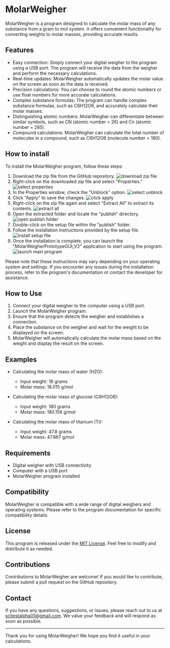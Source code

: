 # MolarWeigher

MolarWeigher is a program designed to calculate the molar mass of any substance from a gram to mol system. It offers convenient functionality for converting weights to molar masses, providing accurate results.

## Features

- Easy connection: Simply connect your digital weigher to the program using a USB port. The program will receive the data from the weigher and perform the necessary calculations.
- Real-time updates: MolarWeigher automatically updates the molar value on the screen as soon as the data is received.
- Precision calculations: You can choose to round the atomic numbers or use float numbers for more accurate calculations.
- Complex substance formulas: The program can handle complex substance formulas, such as C6H12O6, and accurately calculate their molar masses.
- Distinguishing atomic numbers: MolarWeigher can differentiate between similar symbols, such as CN (atomic number = 26) and Cn (atomic number = 285).
- Compound calculations: MolarWeigher can calculate the total number of molecules in a compound, such as C6H12O6 (molecule number = 180).

## How to install

To install the MolarWeigher program, follow these steps:

1. Download the zip file from the GitHub repository. ![download zip file](https://user-images.githubusercontent.com/62939509/240211036-6bfc82a8-bd19-44c8-885c-d0dcd670949d.png)
3. Right-click on the downloaded zip file and select "Properties." ![select properties](https://user-images.githubusercontent.com/62939509/240209417-14fd5c18-88a3-462d-9919-2174065cb1a7.png)
4. In the Properties window, check the "Unblock" option. ![select unblock](https://user-images.githubusercontent.com/62939509/240209606-3d5d50a9-e007-46de-adac-1212a6f02a0a.png)
5. Click "Apply" to save the changes. ![click apply](https://user-images.githubusercontent.com/62939509/240209712-fa20be12-2d5a-4d90-8cb7-b673daf8d247.png)
6. Right-click on the zip file again and select "Extract All" to extract its contents. ![extract all](https://github.com/CaptainPMP/MolarWeigherPrototypeGUI_V2/assets/62939509/2bb312dc-ce42-445a-bc16-c9c492bc61b3)
7. Open the extracted folder and locate the "publish" directory. ![open publish folder](https://user-images.githubusercontent.com/62939509/240209884-f75bc1fb-4859-4936-9bdd-00b3b3d4421e.png)
8. Double-click on the setup file within the "publish" folder.
9. Follow the installation instructions provided by the setup file. ![install setup file](https://user-images.githubusercontent.com/62939509/240210020-b98618b9-54b0-40bd-8c1f-668ae7347ce0.png)
10. Once the installation is complete, you can launch the "MolarWeigherPrototypeGUI_V2" application to start using the program. ![launch main program](https://user-images.githubusercontent.com/62939509/240210117-d6cf7cd7-5680-4b56-9461-824c50a559f3.png)

Please note that these instructions may vary depending on your operating system and settings. If you encounter any issues during the installation process, refer to the program's documentation or contact the developer for assistance.

## How to Use

1. Connect your digital weigher to the computer using a USB port.
2. Launch the MolarWeigher program.
3. Ensure that the program detects the weigher and establishes a connection.
4. Place the substance on the weigher and wait for the weight to be displayed on the screen.
5. MolarWeigher will automatically calculate the molar mass based on the weight and display the result on the screen.

## Examples

- Calculating the molar mass of water (H2O):
  - Input weight: 18 grams
  - Molar mass: 18.015 g/mol

- Calculating the molar mass of glucose (C6H12O6):
  - Input weight: 180 grams
  - Molar mass: 180.156 g/mol

- Calculating the molar mass of titanium (Ti):
  - Input weight: 47.8 grams
  - Molar mass: 47.867 g/mol

## Requirements

- Digital weigher with USB connectivity
- Computer with a USB port
- MolarWeigher program installed

## Compatibility

MolarWeigher is compatible with a wide range of digital weighers and operating systems. Please refer to the program documentation for specific compatibility details.

## License

This program is released under the [MIT License](LICENSE). Feel free to modify and distribute it as needed.

## Contributions

Contributions to MolarWeigher are welcome! If you would like to contribute, please submit a pull request on the GitHub repository.

## Contact

If you have any questions, suggestions, or issues, please reach out to us at scitestalpha01@gmail.com. We value your feedback and will respond as soon as possible.

---

Thank you for using MolarWeigher! We hope you find it useful in your calculations.
